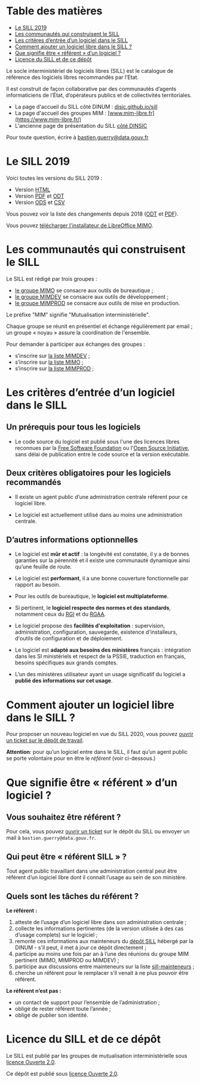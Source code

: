 
# Table des matières

-   [Le SILL 2019](#org2fbb149)
-   [Les communautés qui construisent le SILL](#orgbf98731)
-   [Les critères d’entrée d’un logiciel dans le SILL](#orgf7580e2)
-   [Comment ajouter un logiciel libre dans le SILL ?](#org518333c)
-   [Que signifie être « référent » d’un logiciel ?](#orgdcbb474)
-   [Licence du SILL et de ce dépôt](#org7ad7e36)

Le socle interministériel de logiciels libres (SILL) est le catalogue
de référence des logiciels libres recommandés par l’Etat.

Il est construit de façon collaborative par des communautés d’agents
informaticiens de l’État, d’opérateurs publics et de collectivités
territoriales.

-   La page d'accueil du SILL côté DINUM : [disic.github.io/sill](https://disic.github.io/sill/index.html)
-   La page d'accueil des groupes MIM : [www.mim-libre.fr](https://www.mim-libre.fr/)
-   L'ancienne page de présentation du SILL [côté DINSIC](https://references.modernisation.gouv.fr/socle-logiciels-libres)

Pour toute question, écrire à [bastien.guerry@data.gouv.fr](mailto:bastien.guerry@data.gouv.fr)


<a id="org2fbb149"></a>

# Le SILL 2019

Voici toutes les versions du SILL 2019 :

-   Version [HTML](2019/)
-   Version [PDF](2019/sill-2019.pdf) et [ODT](2019/sill-2019.odt)
-   Version [ODS](2019/sill-2019.ods) et [CSV](2019/sill-2019.csv)

Vous pouvez voir la liste des changements depuis 2018 ([ODT](2019/sill-diff-2018-2019.odt) et [PDF](2019/sill-diff-2018-2019.pdf)).

Vous pouvez [télécharger l'installateur de LibreOffice MIMO](ftp://eoleng.ac-dijon.fr/SILL2019/).


<a id="orgbf98731"></a>

# Les communautés qui construisent le SILL

Le SILL est rédigé par trois groupes :

-   [le groupe MIMO](https://www.mim-libre.fr/mimo/) se consacre aux outils de bureautique ;
-   [le groupe MIMDEV](https://www.mim-libre.fr/mimdev-outils-de-developpements/) se consacre aux outils de développement ;
-   [le groupe MIMPROD](https://www.mim-libre.fr/mimprod-outils-de-production/) se consacre aux outils de mise en production.

Le préfixe "MIM" signifie "Mutualisation interministérielle".

Chaque groupe se réunit en présentiel et échange régulièrement par
email ; un groupe « noyau » assure la coordination de l'ensemble.

Pour demander à participer aux échanges des groupes :

-   s’inscrire sur [la liste MIMDEV](https://listes.etalab.gouv.fr/listinfo/mimdev) ;
-   s’inscrire sur [la liste MIMO](https://listes.etalab.gouv.fr/listinfo/mimo) ;
-   s’inscrire sur [la liste MIMPROD](https://listes.etalab.gouv.fr/listinfo/mimprod) ;


<a id="orgf7580e2"></a>

# Les critères d’entrée d’un logiciel dans le SILL


## Un prérequis pour tous les logiciels

-   Le code source du logiciel est publié sous l'une des licences libres
    reconnues par la [Free Software Foundation](https://www.gnu.org/licenses/license-list.fr.html) ou l'[Open Source
    Initiative](https://opensource.org/licenses), sans délai de publication entre le code source et la
    version exécutable.


## Deux critères obligatoires pour les logiciels recommandés

-   Il existe un agent public d’une administration centrale référent
    pour ce logiciel libre.

-   Le logiciel est actuellement utilisé dans au moins une
    administration centrale.


## D’autres informations optionnelles

-   Le logiciel est **mûr et actif** : la longévité est constatée, il y a de
    bonnes garanties sur la pérennité et il existe une communauté
    dynamique ainsi qu’une feuille de route.

-   Le logiciel est **performant**, il a une bonne couverture fonctionnelle
    par rapport au besoin.

-   Pour les outils de bureautique, le **logiciel est multiplateforme**.

-   Si pertinent, le **logiciel respecte des normes et des standards**,
    notamment ceux du [RGI](http://references.modernisation.gouv.fr/interoperabilite) et du [RGAA](https://www.numerique.gouv.fr/publications/rgaa-accessibilite/).

-   Le logiciel propose des **facilités d'exploitation** : supervision,
    administration, configuration, sauvegarde, existence d'installeurs,
    d'outils de configuration et de déploiement.

-   Le logiciel est **adapté aux besoins des ministères** français :
    intégration dans les SI ministériels et respect de la PSSIE,
    traduction en français, besoins spécifiques aux grands comptes.

-   L’un des ministères utilisateur ayant un usage significatif du
    logiciel a **publié des informations sur cet usage**.


<a id="org518333c"></a>

# Comment ajouter un logiciel libre dans le SILL ?

Pour proposer un nouveau logiciel en vue du SILL 2020, vous pouvez
[ouvrir un ticket sur le dépôt de travail](https://github.com/DISIC/sill/issues/new).

**Attention**: pour qu’un logiciel entre dans le SILL, il faut qu’un agent
public se porte volontaire pour en être le *référent* (voir ci-dessous.)


<a id="orgdcbb474"></a>

# Que signifie être « référent » d’un logiciel ?


## Vous souhaitez être référent ?

Pour cela, vous pouvez [ouvrir un ticket](https://github.com/DISIC/sill/issues/new/choose) sur le dépôt du SILL ou
envoyer un mail à `bastien.guerry@data.gouv.fr`.


## Qui peut être « référent SILL » ?

Tout agent public travaillant dans une administration central peut
être référent d’un logiciel libre dont il connaît l’usage au sein de
son ministère.


## Quels sont les tâches du référent ?

**Le référent :**

1.  atteste de l’usage d’un logiciel libre dans son administration centrale ;
2.  collecte les informations pertinentes (de la version utilisée à des cas d’usage complets) sur le logiciel ;
3.  remonte ces informations aux mainteneurs du [dépôt SILL](https://github.com/disic/sill) hébergé par la DINUM - s’il peut, il met à jour ce dépôt directement ;
4.  participe au moins une fois par an à l’une des réunions du groupe MIM pertinent (MIMO, MIMPROD ou MIMDEV) ;
5.  participe aux discussions entre mainteneurs sur la liste [sill-mainteneurs](https://listes.etalab.gouv.fr/listinfo/sill-mainteneurs) ;
6.  cherche un référent pour le remplacer s’il venait à ne plus pouvoir être référent.

**Le référent n’est pas :**

-   un contact de support pour l’ensemble de l’administration ;
-   obligé de rester référent toute l’année ;
-   obligé de publier son identité.


<a id="org7ad7e36"></a>

# Licence du SILL et de ce dépôt

Le SILL est publié par les groupes de mutualisation interministérielle
sous [licence Ouverte 2.0](https://github.com/etalab/Licence-Ouverte/blob/master/LO.md).

Ce dépôt est publié sous [licence Ouverte 2.0](https://github.com/etalab/Licence-Ouverte/blob/master/LO.md).

